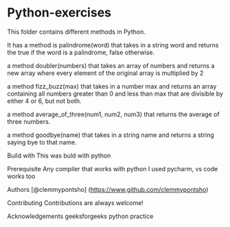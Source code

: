 # Python-exercises
This folder contains different methods in Python.
 
It has a method is palindrome(word) that takes in a string word and returns the true if the word is a
palindrome, false otherwise.

 a method doubler(numbers) that takes an array of numbers and returns a new array
where every element of the original array is multiplied by 2

 a method fizz_buzz(max) that takes in a number max and returns an array containing all
numbers greater than 0 and less than max that are divisible by either 4 or 6, but not both.

a method average_of_three(num1, num2, num3) that returns the average of three numbers.

 a method goodbye(name) that takes in a string name and returns a string saying bye to that
name.

Build with
This was buld with python

Prerequisite
Any compiler that works with python I used pycharm, vs code works too

Authors
[@clemmypontsho] (https://www.github.com/clemmypontsho)

Contributing
Contributions are always welcome!


Acknowledgements
geeksforgeeks python practice
